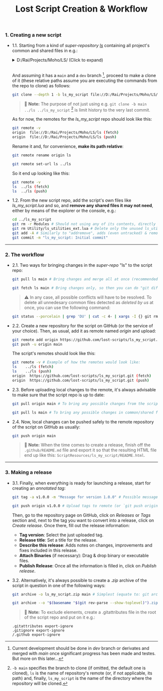 <h1 align="center">Lost Script Creation & Workflow</h1><br>

### 1\. Creating a new script

* 1.1\. Starting from a kind of _super-repository_ _[ls][1]_ containing all project's common and shared files in e.g.:
 	<br>
	<details>
		<summary>D:/Rai/Projects/Moho/LS/ (Click to expand)</summary>

		📂ls
		│   .gitattributes
		│   .gitignore
		│   README.md
		│
		├───📂.git
		│
		├───📂.github
		│   └───📂Docs
		│           README_icon.png
		│           README_logo.png
		│           README_overview_001.png
		│
		├───📂Menu
		│   │   ls_separator.lua
		│   │
		│   └───📂- Lost Scripts
		│           ls_webpage.lua
		│
		├───📂Modules
		│       ls_gui.lua
		│       ls_modules.lua
		│
		├───📂ScriptResources
		│   └───📂ls
		│           logo.png
		│
		├───📂Tool
		│       _tool_list_ls.txt
		│
		└───📂Utility
				ls_utilities.lua
	</details>
	<br>

	And assuming it has a `main` and a `dev` branch [^1], proceed to make a clone of it (these relative paths assume you are executing the commands from the repo to clone) as follows:

	```bash
	git clone --depth 1 -b ls_my_script file://D:/Rai/Projects/Moho/LS/ls ../ls_my_script # --depth requires such kind of absolute path
	```

	> :memo: **Note:** The purpose of not just using e.g. `git clone -b main ../ls ../ls_my_script` [^2] is limit history to the very last commit.  

	As for now, the remotes for the _ls_my_script_ repo should look like this:

	```bash
	git remote -v
	origin  file://D:/Rai/Projects/Moho/LS/ls (fetch)
	origin  file://D:/Rai/Projects/Moho/LS/ls (push)
	```

	Rename it and, for convenience, **make its path relative**:

	```bash
	git remote rename origin ls
	```
	```bash
	git remote set-url ls ../ls 
	```

	So it end up looking like this:

	```bash
	git remote -v
	ls  ../ls (fetch)
	ls  ../ls (push)
	```

* 1.2\. From the new script repo, add the script's own files like _ls_my_script.lua_ and so, and **remove any shared files it may not need**, either by means of the explorer or the console, e.g.:

	```bash
	cd ../ls_my_script
	git rm -r Modules # Should not using any of its contents, directly delete "Modules" folder
	git rm Utility/ls_utilities_ext.lua # Delete only the unused ls_utilities_ext.lua
	git add -A # Similarly to "addremove", adds (even untracked) & removes files (if necessary, use: git add -u instead to add only deleted files)
	git commit -m "ls_my_script: Initial commit"
	```
---

### 2\. The workflow

* 2.1\. Two ways for bringing changes in the _super-repo_ "ls" to the script repo:

	```bash
	git pull ls main # Bring changes and merge all at once (recommended)
	```
	```bash
	git fetch ls main # Bring changes only, so then you can do "git diff ...ls/main" (or git diff ..ls/main file-name) to see changes before doing "git merge ls main"
	```

	> :warning: In any case, all possible conflicts will have to be resolved. To delete all unnedesary common files detected as _deleted by us_ at once, you can use the following command:

	```bash
	git status --porcelain | grep 'DU' | cut -c 4- | xargs -I {} git rm {} # Or its alias: grmu
	```

* 2.2\. Create a new repository for the script on GitHub (or the service of your choice). Then, as usual, add it as remote named _origin_ and upload:

	```bash
	git remote add origin https://github.com/lost-scripts/ls_my_script.git
	git push -u origin main
	```

	The script's remotes should look like this:

	```bash
	git remote -v # Example of how the remotes would look like:
	ls    ../ls (fetch)
	ls    ../ls (push)
	origin  https://github.com/lost-scripts/ls_my_script.git (fetch)
	origin  https://github.com/lost-scripts/ls_my_script.git (push)
	```

* 2.3\. Before uploading local changes to the remote, it's always advisable to make sure that the script repo is up to date:

	```bash
	git pull origin main # To bring any possible changes from the script repo on GitHub
	```

	```bash
	git pull ls main # To bring any possible changes in common/shared files from an up-to-date local super-repo "ls"
	```

* 2.4\. Now, local changes can be pushed safely to the remote repository of the script on GitHub as usually:

	```bash
	git push origin main
	```

	> :memo: **Note:** When the time comes to create a release, finish off the `.github/README.md` file and export it so that the resulting HTML file end up like this: `ScriptResources/ls_my_script/README.html`.
---

### 3\. Making a release

* 3.1\. Finally, when everything is ready for launching a release, start for creating an _annotated tag_:

	```bash
	git tag -a v1.0.0 -m "Message for version 1.0.0" # Possible messages: Initial release, Bug fixes and feature X, etc.)
	```
	```bash
	git push origin v1.0.0 # Upload tags to remote (or `git push origin --tags` for uploading all unuploaded tags)
	```

	Then, go to the repository page on GitHub, click on _Releases_ or _Tags_ section and, next to the tag you want to convert into a release, click on _Create release_. Once there, fill out the release information:

	- **Tag version**: Select the just uploaded tag.
	- **Release title**: Set a title for the release.
	- **Describe this release**: Adds notes on changes, improvements and fixes included in this release.
	- **Attach Binaries** (if necessary): Drag & drop binary or executable files.
	- **Publish Release**: Once all the information is filled in, click on _Publish release_.

* 3.2\. Alternatively, it's always possible to create a _.zip_ archive of the script in question in one of the following ways:

	```bash
	git archive -o ls_my_script.zip main # Simplest (equate to: git archive --format zip --output ls_my_script.zip main)
	```
	```bash
	git archive --o "$(basename "$(git rev-parse --show-toplevel)").zip" main # Or the more advanced (with smart folder creation, autoname & alias prone e.g. garc): p mkdir -p _releases && git archive -o _releases/$(basename "$(git rev-parse --show-toplevel)").zip main
	```

	> :memo: **Note:** To exclude elements, create a .gitattributes file in the root of the script repo and put on it e.g.:

	```
	.gitattributes export-ignore
	.gitignore export-ignore
	/.github export-ignore
	```

[^1]: Current development should be done in _dev_ branch or derivates and merged with _main_ once significant progress has been made and testes. But more on this later...

[^2]: `-b main` specifies the branch to clone (if omitted, the default one is cloned), `ls` is the name of repository's remote (or, if not applicable, its path) and, finally, `ls_my_script` is the name of the directory where the repository will be cloned.

[1]: <https://github.com/lost-scripts/ls> 'Go to "ls" super-repository on GitHub'
